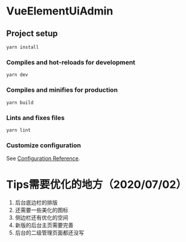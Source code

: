 
# VueElementUiAdmin

## Project setup
```
yarn install
```

### Compiles and hot-reloads for development
```
yarn dev
```

### Compiles and minifies for production
```
yarn build
```

### Lints and fixes files
```
yarn lint
```

### Customize configuration
See [Configuration Reference](https://cli.vuejs.org/config/).

# Tips需要优化的地方（2020/07/02）
1. 后台底边栏的排版
2. 还需要一些美化的图标
3. 侧边栏还有优化的空间
4. 新版的后台主页需要完善
5. 后台的二级管理页面都还没写

